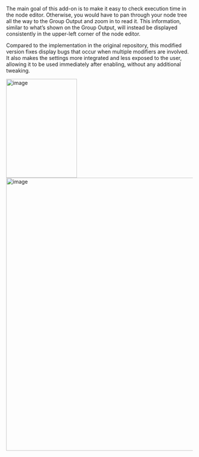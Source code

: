 The main goal of this add-on is to make it easy to check execution time in the node editor. Otherwise, you would have to pan through your node tree all the way to the Group Output and zoom in to read it.
This information, similar to what’s shown on the Group Output, will instead be displayed consistently in the upper-left corner of the node editor.

Compared to the implementation in the original repository, this modified version fixes display bugs that occur when multiple modifiers are involved.
It also makes the settings more integrated and less exposed to the user, allowing it to be used immediately after enabling, without any additional tweaking.

<img width="191" height="266" alt="image" src="https://github.com/user-attachments/assets/d3cbfed6-2d5b-446a-a148-8a95f7017ad8" />
<img width="959" height="735" alt="image" src="https://github.com/user-attachments/assets/1308a73d-c672-45da-ad07-2c125a0ee3d2" />
